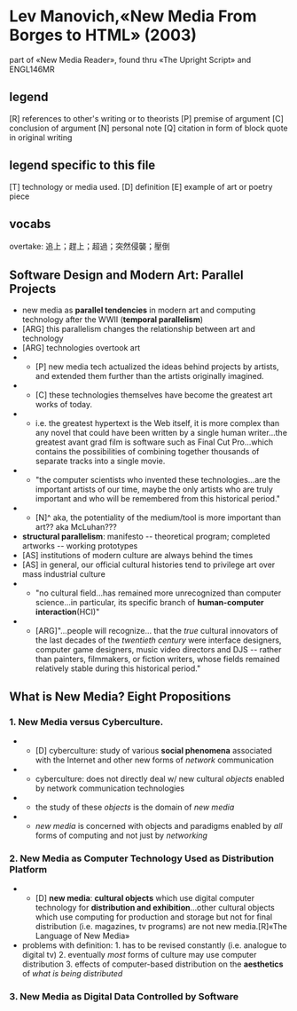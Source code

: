 # Lev Manovich,«New Media From Borges to HTML» (2003)
part of «New Media Reader», found thru «The Upright Script» and ENGL146MR
## legend
[R] references to other's writing or to theorists
[P] premise of argument
[C] conclusion of argument
[N] personal note
[Q] citation in form of block quote in original writing
## legend specific to this file
[T] technology or media used.
[D] definition
[E] example of art or poetry piece
## vocabs
overtake: 追上；趕上；超過；突然侵襲；壓倒  
## Software Design and Modern Art: Parallel Projects
- new media as **parallel tendencies** in modern art and computing technology after the WWII (**temporal parallelism**)  
- [ARG] this parallelism changes the relationship between art and technology  
- [ARG] technologies overtook art
- - [P] new media tech actualized the ideas behind projects by artists, and extended them further than the artists originally imagined.
- - [C] these technologies themselves have become the greatest art works of today.
- - i.e. the greatest hypertext is the Web itself, it is more complex than any novel that could have been written by a single human writer...the greatest avant grad film is software such as Final Cut Pro...which contains the possibilities of combining together thousands of separate tracks into a single movie.
- - "the computer scientists who invented these technologies...are the important artists of our time, maybe the only artists who are truly important and who will be remembered from this historical period."
- - [N]^ aka, the potentiality of the medium/tool is more important than art?? aka McLuhan???  
- **structural parallelism**: manifesto -- theoretical program; completed artworks -- working prototypes  
- [AS] institutions of modern culture are always behind the times  
- [AS] in general, our official cultural histories tend to privilege art over mass industrial culture  
- - "no cultural field...has remained more unrecognized than computer science...in particular, its specific branch of **human-computer interaction**(HCI)"  
- - [ARG]"...people will recognize... that the *true* cultural innovators of the last decades of the *twentieth century* were interface designers, computer game designers, music video directors and DJS -- rather than painters, filmmakers, or fiction writers, whose fields remained relatively stable during this historical period."  
## What is New Media? Eight Propositions
### 1. New Media versus Cyberculture.
- - [D] cyberculture: study of various **social phenomena** associated with the Internet and other new forms of *network* communication  
- - cyberculture: does not directly deal w/ new cultural *objects* enabled by network communication technologies
- - the study of these *objects* is the domain of *new media*
- - *new media* is concerned with objects and paradigms enabled by *all* forms of computing and not just by *networking*  
### 2. New Media as Computer Technology Used as Distribution Platform
- - [D] **new media**: **cultural objects** which use digital computer technology for **distribution and exhibition**...other cultural objects which use computing for production and storage but not for final distribution (i.e. magazines, tv programs) are not new media.[R]«The Language of New Media»  
- problems with definition: 1. has to be revised constantly (i.e. analogue to digital tv) 2. eventually *most* forms of culture may use computer distribution 3. effects of computer-based distribution on the **aesthetics** of *what is being distributed*  
### 3. New Media as Digital Data Controlled by Software
